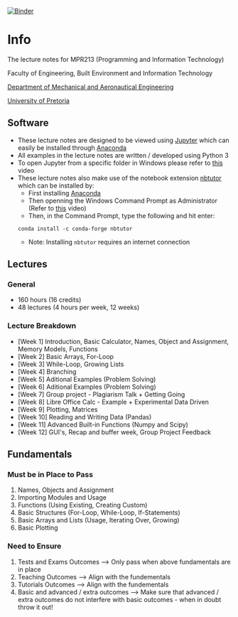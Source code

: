 [![Binder](http://mybinder.org/badge.svg)](http://mybinder.org:/repo/mpr213/lecture-notes)


# Info
The lecture notes for MPR213 (Programming and Information Technology)

Faculty of Engineering, Built Environment and Information Technology

[Department of Mechanical and Aeronautical Engineering](http://www.me.up.ac.za)

[University of Pretoria](http://www.up.ac.za)


## Software
- These lecture notes are designed to be viewed using
  [Jupyter](https://jupyter.org) which can easily be installed through
  [Anaconda](https://www.continuum.io/downloads)
- All examples in the lecture notes are written / developed using Python 3
- To open Jupyter from a specific folder in Windows please refer to
  [this](https://youtu.be/JId0f7URtOQ) video
- These lecture notes also make use of the notebook extension
  [nbtutor](https://github.com/lgpage/nbtutor) which can be installed by:
  - First installing [Anaconda](https://www.continuum.io/downloads)
  - Then openning the Windows Command Prompt as Administrator
    (Refer to [this](https://www.youtube.com/watch?v=btg5hYs72gc) video)
  - Then, in the Command Prompt, type the following and hit enter:
  ```
  conda install -c conda-forge nbtutor
  ```
  - Note: Installing ``nbtutor`` requires an internet connection


## Lectures
### General
- 160 hours (16 credits)
- 48 lectures (4 hours per week, 12 weeks)

### Lecture Breakdown
- [Week 1] Introduction, Basic Calculator, Names, Object and Assignment, Memory
  Models, Functions
- [Week 2] Basic Arrays, For-Loop
- [Week 3] While-Loop, Growing Lists
- [Week 4] Branching
- [Week 5] Aditional Examples (Problem Solving)
- [Week 6] Aditional Examples (Problem Solving)
- [Week 7] Group project - Plagiarism Talk + Getting Going
- [Week 8] Libre Office Calc - Example + Experimental Data Driven
- [Week 9] Plotting, Matrices
- [Week 10] Reading and Writing Data (Pandas)
- [Week 11] Advanced Built-in Functions (Numpy and Scipy)
- [Week 12] GUI's, Recap and buffer week, Group Project Feedback


## Fundamentals
### Must be in Place to Pass
1. Names, Objects and Assignment
2. Importing Modules and Usage
3. Functions (Using Existing, Creating Custom)
4. Basic Structures (For-Loop, While-Loop, If-Statements)
5. Basic Arrays and Lists (Usage, Iterating Over, Growing)
6. Basic Plotting

### Need to Ensure
1. Tests and Exams Outcomes --> Only pass when above fundamentals are in place
2. Teaching Outcomes --> Align with the fundementals
3. Tutorials Outcomes --> Align with the fundementals
4. Basic and advanced / extra outcomes --> Make sure that advanced / extra
   outcomes do not interfere with basic outcomes - when in doubt throw it out!

